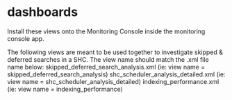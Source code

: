 # dashboards
Install these views onto the Monitoring Console inside the monitoring console app.

The following views are meant to be used together to investigate skipped & deferred searches in a SHC. 
The view name should match the .xml file name below:
skipped_deferred_search_analysis.xml (ie: view name = skipped_deferred_search_analysis)
shc_scheduler_analysis_detailed.xml (ie: view name = shc_scheduler_analysis_detailed)
indexing_performance.xml (ie: view name = indexing_performance)
